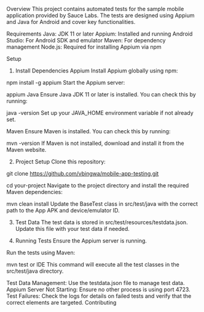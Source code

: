 Overview
This project contains automated tests for the sample mobile application provided by Sauce Labs. 
The tests are designed using Appium and Java for Android and cover key functionalities.

Requirements
Java: JDK 11 or later
Appium: Installed and running
Android Studio: For Android SDK and emulator
Maven: For dependency management
Node.js: Required for installing Appium via npm

Setup

1. Install Dependencies
Appium
Install Appium globally using npm:

npm install -g appium
Start the Appium server:

appium
Java
Ensure Java JDK 11 or later is installed. You can check this by running:


java -version
Set up your JAVA_HOME environment variable if not already set.

Maven
Ensure Maven is installed. You can check this by running:


mvn -version
If Maven is not installed, download and install it from the Maven website.

2. Project Setup
Clone this repository:


git clone https://github.com/vbingwa/mobile-app-testing.git

cd your-project
Navigate to the project directory and install the required Maven dependencies:


mvn clean install
Update the BaseTest class in src/test/java with the correct path to the App APK and device/emulator ID.

3. Test Data
The test data is stored in src/test/resources/testdata.json. Update this file with your test data if needed.

4. Running Tests
Ensure the Appium server is running.

Run the tests using Maven:

mvn test or IDE
This command will execute all the test classes in the src/test/java directory.


Test Data Management: Use the testdata.json file to manage test data.
Appium Server Not Starting: Ensure no other process is using port 4723.
Test Failures: Check the logs for details on failed tests and verify that the correct elements are targeted.
Contributing
